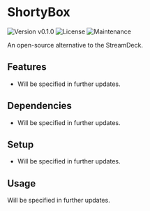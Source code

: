 # ShortyBox
![Version v0.1.0](https://img.shields.io/badge/version-v0.1.0-blue) ![License](https://img.shields.io/badge/Licence-MIT-green) ![Maintenance](https://img.shields.io/maintenance/yes/2023)

An open-source alternative to the StreamDeck.

## Features
* Will be specified in further updates.

## Dependencies
* Will be specified in further updates.

## Setup
* Will be specified in further updates.

## Usage
Will be specified in further updates.
